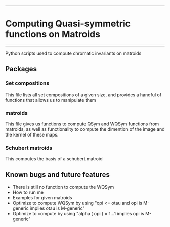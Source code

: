 ***
# Computing Quasi-symmetric functions on Matroids #
---

Python scripts used to compute chromatic invariants on matroids


## Packages ##

### Set compositions ###
This file lists all set compositions of a given size, and provides a handful of functions that allows us to manipulate them

### matroids ###
This file gives us functions to compute QSym and WQSym functions from matroids, as well as functionality to compute the dimention of the image and the kernel of these maps.

### Schubert matroids ###
This computes the basis of a schubert matroid



## Known bugs and future features ##

 - There is still no function to compute the WQSym 
 - How to run me
 - Examples for given matroids
 - Optimize to compute WQSym by using "opi <= otau and opi is M-generic implies otau is M-generic"
 - Optimize to compute by using "alpha ( opi ) = 1...1 implies opi is M-generic"
